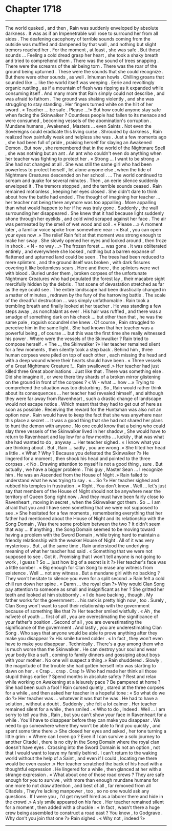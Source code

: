 
# Chapter 1718


---

The world quaked , and then , Rain was suddenly enveloped by absolute darkness .
It was as if an Impenetrable wall rose to surround her from all sides . The deafening cacophony of terrible sounds coming from the outside was muffled and dampened by that wall , and nothing but slight tremors reached her .
For the moment , at least , she was safe .
But those sounds …
Feeling a cold dread grasp her heart , she took a shaky breath and tried to comprehend them .
There was the sound of trees snapping . There were the screams of the air being torn . There was the roar of the ground being upturned .
These were the sounds that she could recognize .
But there were other sounds , as well .
Inhuman howls . Chilling groans that sounded like … like the world itself was weeping . Eerie and revoltingly organic rustling , as if a mountain of flesh was ripping as it expanded while consuming itself .
And many more that Rain simply could not describe , and was afraid to fathom .
The ground was shaking violently , and she was struggling to stay standing .
Her fingers turned white on the hilt of her sword .
« Teacher … be safe . Please …!»
But how could anyone stay safe when facing the Skinwalker ? Countless people had fallen to its menace and were consumed , becoming vessels of the abomination's corruption . Mundane humans , Awakened , Masters … even Saints .
Not even the Sovereigns could eradicate this living curse .
Shrouded by darkness , Rain realized how painfully weak and helpless she was .
Just a few moments ago , she had been full of pride , praising herself for slaying an Awakened Demon .
But now , she remembered that in the world of the Nightmare Spell , she was nothing but an ant .
An ant who couldn't even do anything when her teacher was fighting to protect her .
« Strong … I want to be strong .»
She had not changed at all . She was still the same girl who had been powerless to protect herself , let alone anyone else , when the tide of Nightmare Creatures descended on her school .
… The world continued to scream and quake for several minutes .
Then , an eerie silence suddenly enveloped it . The tremors stopped , and the terrible sounds ceased .
Rain remained motionless , keeping her eyes closed .
She didn't dare to think about how the battle had ended . The thought of imagining her teacher … her teacher not being there anymore was too appalling . More appalling than what would happen to her if he was truly gone .
Suddenly , the wall surrounding her disappeared . She knew that it had because light suddenly shone through her eyelids , and cold wind scraped against her face .
The air was permeated by the smell of wet wood and soil .
« Please …»
A moment later , a familiar voice spoke from somewhere near :
« Brat , you can open your eyes now .»
The relief Rain felt at that moment was strong enough to make her sway .
She slowly opened her eyes and looked around , then froze in shock .
« N - no way …»
The frozen forest … was gone .
It was obliterated entirely , and everywhere she looked , nothing but a barren expanse of flattened and upturned land could be seen . The trees had been reduced to mere splinters , and the ground itself was broken , with dark fissures covering it like bottomless scars .
Here and there , the splinters were wet with blood . Buried under them , broken corpses of the unfortunate Nightmare Creatures who had populated the forest lay , their macabre sight mercifully hidden by the debris .
That scene of devastation stretched as far as the eye could see .
The entire landscape had been drastically changed in a matter of minutes , redrawn by the fury of the harrowing battle .
The scale of the dreadful destruction … was simply unfathomable .
Rain took a trembling breath and finally looked at her teacher .
He was standing a few steps away , as nonchalant as ever .
His hair was ruffled , and there was a smudge of something dark on his check … but other than that , he was the same pale , roguish scoundrel she knew .
Of course , Rain struggled to perceive him in the same light .
She had known that her teacher was a powerful being , of course … but this was the first time she really witnessed his power .
Where were the vessels of the Skinwalker ?
Rain tried to compose herself .
« The .., the Skinwalker ?»
Her teacher remained silent for a few moments , then silently took a step back .
Behind him , three human corpses were piled on top of each other , each missing the head and with a deep wound where their hearts should have been .
« Three vessels of a Great Nightmare Creature !… Rain swallowed .»
Her teacher had just killed three Great abominations . Just like that .
There was something else . Did she imagine it , or were there tiny shards of a broken mirror glistening on the ground in front of the corpses ?
« W - what … how …»
Trying to comprehend the situation was too disturbing . So , Rain would rather think about its consequences … her teacher had revealed himself , and although they were far away from Ravenheart , such a drastic change of landscape would not escape notice .
Which meant that they had to get out of here as soon as possible .
Receiving the reward for the Huntsman was also not an option now . Rain would have to keep the fact that she was anywhere near this place a secret … It was a good thing that she had not shared her plans to hunt the demon with anyone .
No one could know that a being who could slay three vessels of the Skinwalker lived in her shadow , She would have to return to Ravenheart and lay low for a few months … luckily , that was what she had wanted to do , anyway …
Her teacher sighed .
« I know what you are thinking about . But , Rain … sadly , you are wrong .»
She tilted her head a little .
« What ? Why ? Because you defeated the Skinwalker ?»
He lingered for a moment , then shook his head and pointed to the three corpses .
« No . Drawing attention to myself is not a good thing , sure . But actually , we have a bigger problem . This guy , Master Sean … I recognize him . He was an Ascended from the House of Night .»
Rain failed to understand what he was trying to say .
«… So ?»
Her teacher sighed and rubbed his temples in frustration .
« Right . You don't know . Well … let's just say that members of the House of Night should not be anywhere near the territory of Queen Song right now . And they must have been fairly close to Ravenheart , moving in secret , when the Skinwalker got them . So … I am afraid that you and I have seen something that we were not supposed to see .»
She hesitated for a few moments , remembering everything that her father had mentioned about the House of Night and its relationship with the Song Domain , Was there some problem between the two ? It didn't seem that way …
If anything , the Song Domain seemed to be moving toward having a problem with the Sword Domain , while trying hard to maintain a friendly relationship with the weaker House of Night .
All of it was very mysterious .
But , at the same time , Rain understood the underlying meaning of what her teacher had said .
« Something that we were not supposed to see . Got it . Promising that I won't tell anyone is not going to work , I guess ? So … just how big of a secret is it ?»
Her teacher's face was a little somber .
« Big enough for Clan Song to erase any witness from existence . Well … not any witness . But a mundane girl with no backing ? They won't hesitate to silence you even for a split second .»
Rain felt a cold chill run down her spine .
« Damn … the royal clan ?»
Why would Clan Song pay attention to someone as small and insignificant as her ?
She gritted her teeth and looked at him stubbornly .
« I do have backing , though . My father works for the government … his rank is pretty high now , too . Surely , Clan Song won't want to spoil their relationship with the government because of something like that ?»
Her teacher smiled wistfully .
« Ah , the naïveté of youth … first of all , you are overestimating the significance of your father's position . Second of all , you are overestimating the significance of the government . And lastly , you are underestimating Clan Song . Who says that anyone would be able to prove anything after they make you disappear ?»
His smile turned colder .
« In fact , they won't even have to make you disappear . Technically . There's a guy among them who is much worse than the Skinwalker . He can destroy your soul and wear your body like a suft , coming to family dinners and gossiping about boys with your mother . No one will suspect a thing .»
Rain shuddered .
Slowly , the magnitude of the trouble she had gotten herself into was starting to dawn on her .
« Crap … crap . Crap !»
Who had made her think all those stupid things earlier ? Spend months in absolute safety ? Rest and relax while working on Awakening at a leisurely pace ? Be pampered at home ?
She had been such a fool !
Rain cursed quietly , stared at the three corpses for a while , and then asked her teacher in a hopeful tone :
« So what do we do ?»
Her teacher was … whatever it was that he was . He had to have a solution , without a doubt .
Suddenly , she felt a lot calmer .
Her teacher remained silent for a while , then smiled .
« Who to do , Indeed . Well … I am sorry to tell you this , Rain , but you can't show your face in Ravenheart for a while . You'll have to disappear before they can make you disappear . We need to go somewhere where they won't be able to find you quickly , and spent some time there .»
She closed her eyes and asked , her tone turning a little grim :
« Where can I even go ? Even if I can survive a solo journey to another Citadel , there is no city in the Song Domain where the royal clan doesn't have eyes . Crossing into the Sword Domain is not an option , not that I would want to leave my family behind . I can't return to the waking world without the help of a Saint , and even if I could , locating me there would be even easier .»
Her teacher scratched the back of his head with a thoughtful expression .
He lingered for a while , then glanced at her with a strange expression .
« What about one of those road crews ? They are safe enough for you to survive , with more than enough mundane humans for one more to not draw attention , and best of all , far removed from all Citadels , They're lacking manpower , too , so no one would ask any questions . If I were you , I'd get myself hired as a laborer there and hide in the crowd .»
A sly smile appeared on his face .
Her teacher remained silent for a moment , then added with a chuckle :
« In fact , wasn't there a huge crew being assembled to construct a road east ? You know , to Godgrave . Why don't you join that one ?»
Rain sighed .
« Why not , indeed ?»

---

